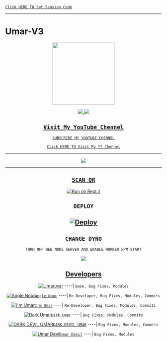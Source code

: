 

[`Click HERE TO Set Seasion Code`](https://github.com/umarmods/Umar-V3/blob/main/session.data.json)

----------



# Umar-V3

<div align="center">
  <img border-radius: 15px src="https://telegra.ph/file/a5476198bcf35794b7953.jpg" width="200" height="200"/>

<p align="center">
  <a href=""><img src="https://img.shields.io/badge/Instagram-E4405F?style=for-the-badge&logo=instagram&logoColor=white"/> 
  <a href="https://wa.me/919057593646"><img src="https://img.shields.io/badge/WhatsApp-25D366?style=for-the-badge&logo=whatsapp&logoColor=white" />
</p>


## ```Visit My YouTube Chennel```
   `SUBSCRIBE MY YOUTUBE CHENNEL`

[`Click HERE TO Visit My YT Chennel`](https://www.youtube.com/c/UMARMODS)

----------

<p align="center">
  <a href="https://www.youtube.com/c/UMARMODS"><img src="https://i.imgur.com/9vwKmXu.jpeg" />
</p>

-------


## `SCAN QR`

[![Run on Repl.it](https://repl.it/badge/github/quiec/whatsAlfa)](https://replit.com/@umarlegend/UMAR-SER-QR-Code)

## `DEPLOY`


[![Deploy](https://www.herokucdn.com/deploy/button.svg)](https://heroku.com/deploy?template=https://github.com/umarmods/Umar-V3.git) 
----------


## `CHANGE DYNO`

`TURN OFF WEB NODE SERVER AND ENABLE WORKER NPM START`

<p align="center">
  <a href="https://github.com/umarlegend"><img src="https://i.imgur.com/lGh5edH.jpeg" />
</p>


## Developers
  <div align="center">
  
  [![Umar](https://i.imgur.com/9vwKmXu.jpeg)](https://github.com/pindiboy404)[`Umar`](https://github.com/pindiboy404)
----|
   `Base, Bug Fixes, Modules`

  [![Angle Noor](https://i.imgur.com/0o8a1Wd.png)](https://github.com/Noor)[`Angle Noor`](https://github.com/Noor)
----|
   `Re-Developer, Bug Fixes, Modules, Commits`

   [![I'm Umar](https://i.imgur.com/3IXvvSC.jpeg)](https://github.com/umarmods)[`I'm Umar`](https://github.com/umarmods)
----|
   `Re-Developer, Bug Fixes, Modules, Commits`

   [![Dark Umar](https://i.imgur.com/46R6pKh.jpeg)](https://github.com/umarlegend)[`Dark Umar`](https://github.com/umarlegend)
----|
   `Bug Fixes, Modules, Commits`

[![DARK DEVIL UMAR](https://i.imgur.com/HqqGYNI.jpg)](https://github.com/pindiboy404)[`DARK DEVIL UMAR`](https://github.com/pindiboy404)
----|
   `Bug Fixes, Modules, Commits`

[![Umar Devil](https://imgur.com/TDZT87s.jpg)](https://github.com/umarmods)[`Umar Devil`](https://github.com/umarmods)
----|
   `Bug Fixes, Modules`


                                  
  </div
